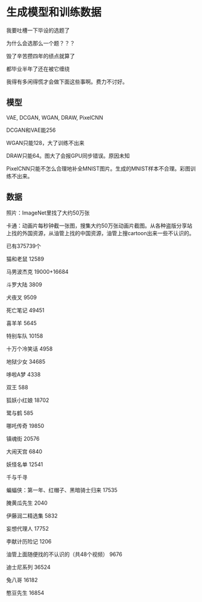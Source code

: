 # 生成模型和训练数据

我要吐槽一下毕设的选题了

为什么会选那么一个题？？？

毁了辛苦攒四年的绩点就算了

都毕业半年了还在被它缠绕

我得有多闲得慌才会做下面这些事啊。费力不讨好。

## 模型

VAE, DCGAN, WGAN, DRAW, PixelCNN

DCGAN和VAE能256

WGAN只能128，大了训练不出来

DRAW只能64。图大了会报GPU同步错误。原因未知

PixelCNN只能不怎么合理地补全MNIST图片。生成的MNIST样本不合理。彩图训练不出来。

## 数据

照片：ImageNet里找了大约50万张

卡通：动画片每秒钟截一张图，搜集大约50万张动画片截图。从各种盗版分享站上找的外国资源，从油管上找的中国资源，油管上搜cartoon出来一些不认识的。

已有375739个

猫和老鼠 12589

马男波杰克 19000+16684

斗罗大陆 3809

犬夜叉 9509

死亡笔记 49451

喜羊羊 5645

特别车队 10158

十万个冷笑话 4958

地狱少女 34685

哆啦A梦 4338

双王 588

狐妖小红娘 18702

鹭与鹤 585

哪吒传奇 19850

镇魂街 20576

大闹天宫 6840

妖怪名单 12541

千与千寻

蝙蝠侠：第一年、红帽子、黑暗骑士归来 17535

腌黄瓜先生 2040

伊藤润二精选集 5832

妄想代理人 17752

李献计历险记 1206

油管上面随便找的不认识的（共48个视频） 9676

迪士尼系列 36524

兔八哥 16182

憨豆先生 16854
